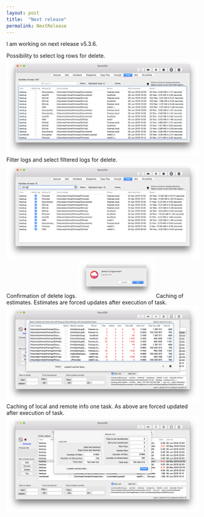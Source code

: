 ```yaml
---
layout: post
title:  "Next release"
permalink: NextRelease
---
```

I am working on next release v5.3.6.

Possibility to select log rows for delete.
![](/images/RsyncOSX/v5.4.0/nr3.png)
Filter logs and select filtered logs for delete.
![](/images/RsyncOSX/v5.4.0/nr4.png)
Confirmation of delete logs.
![](/images/RsyncOSX/v5.4.0/nr5.png)
Caching of estimates. Estimates are forced updates after execution of task.
![](/images/RsyncOSX/v5.4.0/nr1.png)
Caching of local and remote info one task. As above are forced updated after execution of task.
![](/images/RsyncOSX/v5.4.0/nr2.png)
